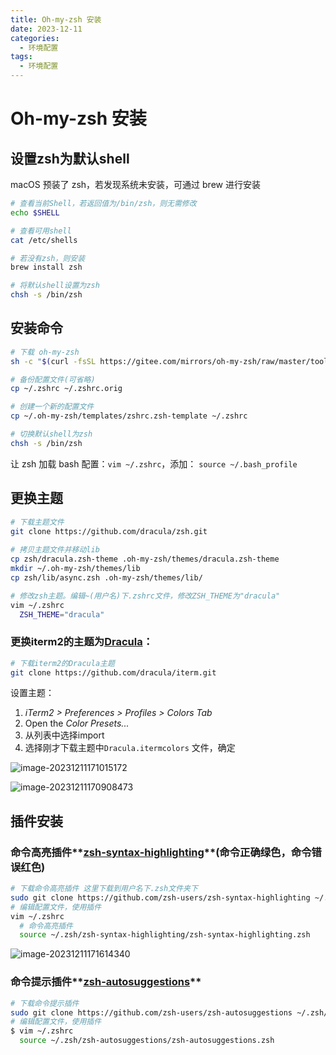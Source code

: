 ```yaml
---
title: Oh-my-zsh 安装
date: 2023-12-11
categories:
  - 环境配置
tags:
  - 环境配置
---
```


# Oh-my-zsh 安装

## 设置zsh为默认shell

macOS 预装了 zsh，若发现系统未安装，可通过 brew 进行安装

```bash
# 查看当前Shell，若返回值为/bin/zsh，则无需修改
echo $SHELL 

# 查看可用shell
cat /etc/shells

# 若没有zsh，则安装
brew install zsh

# 将默认shell设置为zsh
chsh -s /bin/zsh
```

## 安装命令

```bash
# 下载 oh-my-zsh
sh -c "$(curl -fsSL https://gitee.com/mirrors/oh-my-zsh/raw/master/tools/install.sh)"

# 备份配置文件(可省略)
cp ~/.zshrc ~/.zshrc.orig

# 创建一个新的配置文件
cp ~/.oh-my-zsh/templates/zshrc.zsh-template ~/.zshrc

# 切换默认shell为zsh
chsh -s /bin/zsh
```

让 zsh 加载 bash 配置：`vim ~/.zshrc`，添加： `source ~/.bash_profile`

## 更换主题

```bash
# 下载主题文件
git clone https://github.com/dracula/zsh.git
 
# 拷贝主题文件并移动lib
cp zsh/dracula.zsh-theme .oh-my-zsh/themes/dracula.zsh-theme
mkdir ~/.oh-my-zsh/themes/lib
cp zsh/lib/async.zsh .oh-my-zsh/themes/lib/

# 修改zsh主题。编辑~(用户名)下.zshrc文件，修改ZSH_THEME为"dracula"
vim ~/.zshrc
  ZSH_THEME="dracula"
```

### 更换iterm2的主题为[Dracula](https://draculatheme.com/iterm/)：

```bash
# 下载iterm2的Dracula主题
git clone https://github.com/dracula/iterm.git
```

设置主题：

1. *iTerm2 > Preferences > Profiles > Colors Tab*
2. Open the *Color Presets...* 
3. 从列表中选择import
4. 选择刚才下载主题中`Dracula.itermcolors` 文件，确定

![image-20231211171015172](https://xinwang-1258200068.cos.ap-guangzhou.myqcloud.com/imgs/202312111710860.png)

<img src="https://xinwang-1258200068.cos.ap-guangzhou.myqcloud.com/imgs/202312111709504.png" alt="image-20231211170908473"  />

## 插件安装

### 命令高亮插件**[zsh-syntax-highlighting](https://github.com/zsh-users/zsh-syntax-highlighting)**(命令正确绿色，命令错误红色)

```bash
# 下载命令高亮插件 这里下载到用户名下.zsh文件夹下
sudo git clone https://github.com/zsh-users/zsh-syntax-highlighting ~/.zsh/zsh-syntax-highlighting
# 编辑配置文件，使用插件
vim ~/.zshrc
  # 命令高亮插件
  source ~/.zsh/zsh-syntax-highlighting/zsh-syntax-highlighting.zsh
```

![image-20231211171614340](https://xinwang-1258200068.cos.ap-guangzhou.myqcloud.com/imgs/202312111716373.png)

### 命令提示插件**[zsh-autosuggestions](https://github.com/zsh-users/zsh-autosuggestions)**

```bash
# 下载命令提示插件
sudo git clone https://github.com/zsh-users/zsh-autosuggestions ~/.zsh/zsh-autosuggestions
# 编辑配置文件，使用插件
$ vim ~/.zshrc
  source ~/.zsh/zsh-autosuggestions/zsh-autosuggestions.zsh
```


